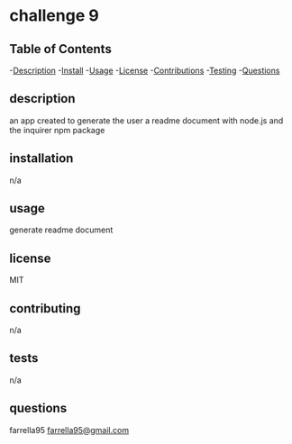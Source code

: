 # challenge 9
  ## Table of Contents
  -[Description](#description)
  -[Install](#installation)
  -[Usage](#usage)
  -[License](#license)
  -[Contributions](#contributing)
  -[Testing](#tests)
  -[Questions](#questions)

  ## description
  an app created to generate the user a readme document with node.js and the inquirer npm package
  ## installation
  n/a
  ## usage
  generate readme document
  ## license
  MIT
  
  ## contributing
  n/a
  ## tests
  n/a
  ## questions
  farrella95
  farrella95@gmail.com
